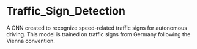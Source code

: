 # Traffic_Sign_Detection
A CNN created to recognize speed-related traffic signs for autonomous driving. This model is trained on traffic signs from Germany following the Vienna convention.
